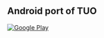 ## Android port of TUO

[![Google Play](https://play.google.com/intl/en_us/badges/static/images/badges/en_badge_web_generic.png)](https://play.google.com/store/apps/details?id=de.neuwirthinformatik.Alexander.mTUO)
